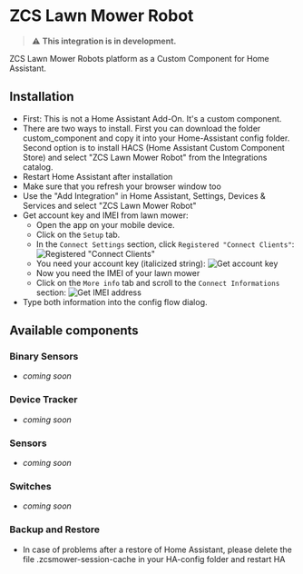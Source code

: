 # ZCS Lawn Mower Robot

> :warning: **This integration is in development.**

ZCS Lawn Mower Robots platform as a Custom Component for Home Assistant.

## Installation
* First: This is not a Home Assistant Add-On. It's a custom component.
* There are two ways to install. First you can download the folder custom_component and copy it into your Home-Assistant config folder. Second option is to install HACS (Home Assistant Custom Component Store) and select "ZCS Lawn Mower Robot" from the Integrations catalog.
* Restart Home Assistant after installation
* Make sure that you refresh your browser window too
* Use the "Add Integration" in Home Assistant, Settings, Devices & Services and select "ZCS Lawn Mower Robot"
* Get account key and IMEI from lawn mower:
    * Open the app on your mobile device.
    * Click on the `Setup` tab.
    * In the `Connect Settings` section, click `Registered "Connect Clients"`:
      ![Registered "Connect Clients"](https://github.com/ufozone/ha-zcs-mower/blob/main/setup_account1.jpg?raw=true)
    * You need your account key (italicized string):
      ![Get account key](https://github.com/ufozone/ha-zcs-mower/blob/main/setup_account2.jpg?raw=true)
    * Now you need the IMEI of your lawn mower
    * Click on the `More info` tab and scroll to the `Connect Informations` section:
      ![Get IMEI address](https://github.com/ufozone/ha-zcs-mower/blob/main/setup_imei.jpg?raw=true)
* Type both information into the config flow dialog.

## Available components 

### Binary Sensors
* _coming soon_

### Device Tracker
* _coming soon_

### Sensors
* _coming soon_

### Switches
* _coming soon_

### Backup and Restore
* In case of problems after a restore of Home Assistant, please delete the file .zcsmower-session-cache in your HA-config folder and restart HA
